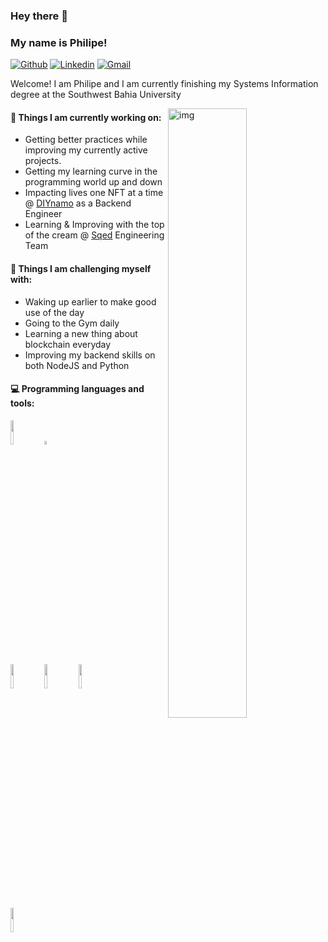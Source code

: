 ### Hey there 👋 
### My name is Philipe!

[![Github](https://img.shields.io/badge/-Github-000?style=flat&logo=Github&logoColor=white)](https://github.com/philipep-galdino)
[![Linkedin](https://img.shields.io/badge/-LinkedIn-blue?style=flat&logo=Linkedin&logoColor=white)](https://www.linkedin.com/in/philipep-galdino/)
[![Gmail](https://img.shields.io/badge/-Gmail-c14438?style=flat&logo=Gmail&logoColor=white)](mailto:philipep.galdino@gmail.com)

Welcome! I am Philipe and I am currently finishing my Systems Information degree at the Southwest Bahia University

<img align="right" alt="img" src="https://media.giphy.com/media/13HgwGsXF0aiGY/giphy.gif" width="50%" height="auto" />


#### 🌱 Things I am currently working on: 
- Getting better practices while improving my currently active projects.
- Getting my learning curve in the programming world up and down
- Impacting lives one NFT at a time @ [DIYnamo](https://github.com/Diynamo) as a Backend Engineer
- Learning & Improving with the top of the cream @ [Sqed](https://www.sqed.com.br/) Engineering Team

#### :muscle: Things I am challenging myself with:
- Waking up earlier to make good use of the day
- Going to the Gym daily
- Learning a new thing about blockchain everyday
- Improving my backend skills on both NodeJS and Python

#### :computer: Programming languages and tools: 
<p>
<code><img width="10%" src="https://www.vectorlogo.zone/logos/python/python-ar21.svg"></code>
<code><img width="4%" src="https://www.vectorlogo.zone/logos/javascript/javascript-icon.svg"></code>
<br />
<code><img width="10%" src="https://www.vectorlogo.zone/logos/pocoo_flask/pocoo_flask-ar21.svg"></code>
<code><img width="10%" src="https://www.vectorlogo.zone/logos/mysql/mysql-ar21.svg"></code>
<code><img width="10%" src="https://www.vectorlogo.zone/logos/mongodb/mongodb-ar21.svg"></code>
<br />
<code><img width="10%" src="https://www.vectorlogo.zone/logos/git-scm/git-scm-ar21.svg"></code>
</p>
